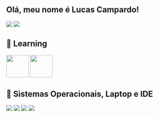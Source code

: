 ## Olá, meu nome é Lucas Campardo!

<div>
<a href="#"><img src="https://github-readme-stats.vercel.app/api?username=LukeCampardo&theme=blue-green"></a>
<a href="#"><img src="https://github-readme-stats.vercel.app/api/top-langs/?username=LukeCampardo&theme=blue-green"></a>
</div>

## :open_book: Learning

<div>
 <a href="#"><img src="https://cdn.jsdelivr.net/gh/devicons/devicon/icons/cplusplus/cplusplus-original.svg" target="_blank" height=60 width=60></a>
<a href="#"><img src="https://user-images.githubusercontent.com/25181517/192108372-f71d70ac-7ae6-4c0d-8395-51d8870c2ef0.png" target="_blank" width=60 height=60></a>
<div>

## 🔧 Sistemas Operacionais, Laptop e IDE
<div>
<a href="#"><img src="https://img.shields.io/badge/Windows-0078D6?style=for-the-badge&logo=windows&logoColor=white" target="_blank"></a>
<a href="#"><img src="https://img.shields.io/badge/Ubuntu-E95420?style=for-the-badge&logo=ubuntu&logoColor=white" target="_blank"></a>
<a href="#"><img src="https://img.shields.io/badge/lenovo%20laptop-E2231A?style=for-the-badge&logo=lenovo&logoColor=white" target="_blank"></a>
<a href="#"><img src="https://img.shields.io/badge/Visual_Studio-5C2D91?style=for-the-badge&logo=visual%20studio&logoColor=white" target="_blank"></a>
